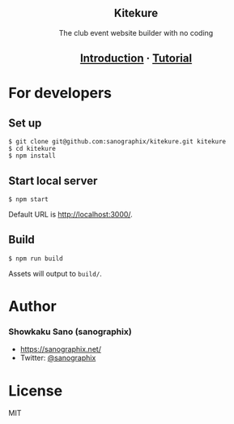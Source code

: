 <h2 align="center">
Kitekure
</h2>
<p align="center">The club event website builder with no coding</p>
<h2 align="center">
  <a href="http://kitekure.sanographix.net/">Introduction</a>
  <span> · </span>
  <a href="https://sngrpx.gitbook.io/kitekure">Tutorial</a>
</h2>

# For developers

## Set up

```
$ git clone git@github.com:sanographix/kitekure.git kitekure
$ cd kitekure
$ npm install
```

## Start local server

```
$ npm start
```

Default URL is <http://localhost:3000/>.

## Build

```
$ npm run build
```

Assets will output to `build/`.


# Author

### Showkaku Sano (sanographix)

- <https://sanographix.net/>
- Twitter: [@sanographix](https://twitter.com/sanographix/)

# License

MIT
